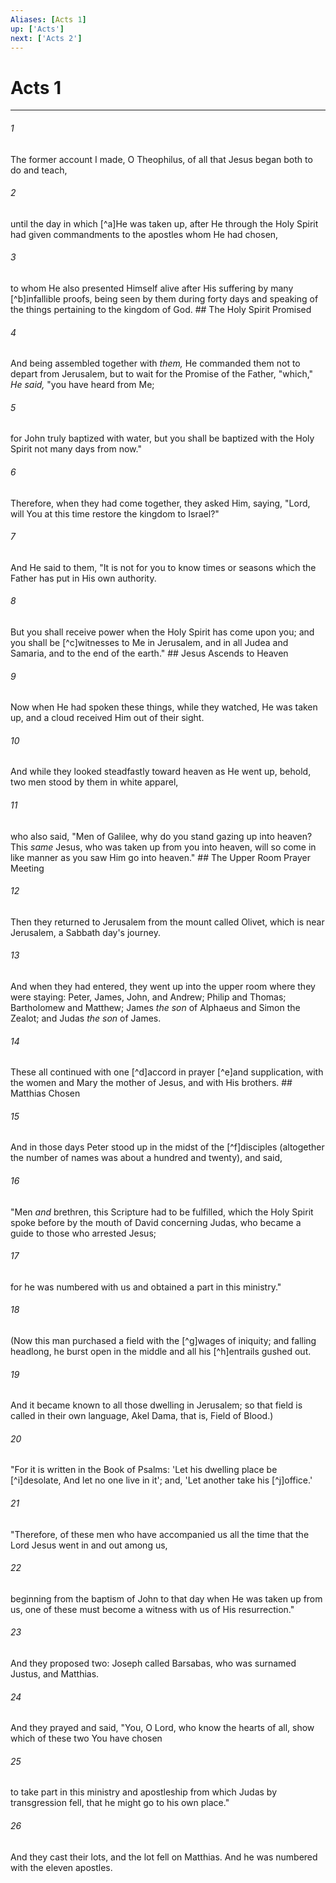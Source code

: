 ```yaml
---
Aliases: [Acts 1]
up: ['Acts']
next: ['Acts 2']
---
```

# Acts 1

***


###### 1 
The former account I made, O Theophilus, of all that Jesus began both to do and teach, 

###### 2 
until the day in which [^a]He was taken up, after He through the Holy Spirit had given commandments to the apostles whom He had chosen, 

###### 3 
to whom He also presented Himself alive after His suffering by many [^b]infallible proofs, being seen by them during forty days and speaking of the things pertaining to the kingdom of God. ## The Holy Spirit Promised 

###### 4 
And being assembled together with _them,_ He commanded them not to depart from Jerusalem, but to wait for the Promise of the Father, "which," _He said,_ "you have heard from Me; 

###### 5 
for John truly baptized with water, but you shall be baptized with the Holy Spirit not many days from now." 

###### 6 
Therefore, when they had come together, they asked Him, saying, "Lord, will You at this time restore the kingdom to Israel?" 

###### 7 
And He said to them, "It is not for you to know times or seasons which the Father has put in His own authority. 

###### 8 
But you shall receive power when the Holy Spirit has come upon you; and you shall be [^c]witnesses to Me in Jerusalem, and in all Judea and Samaria, and to the end of the earth." ## Jesus Ascends to Heaven 

###### 9 
Now when He had spoken these things, while they watched, He was taken up, and a cloud received Him out of their sight. 

###### 10 
And while they looked steadfastly toward heaven as He went up, behold, two men stood by them in white apparel, 

###### 11 
who also said, "Men of Galilee, why do you stand gazing up into heaven? This _same_ Jesus, who was taken up from you into heaven, will so come in like manner as you saw Him go into heaven." ## The Upper Room Prayer Meeting 

###### 12 
Then they returned to Jerusalem from the mount called Olivet, which is near Jerusalem, a Sabbath day's journey. 

###### 13 
And when they had entered, they went up into the upper room where they were staying: Peter, James, John, and Andrew; Philip and Thomas; Bartholomew and Matthew; James _the son_ of Alphaeus and Simon the Zealot; and Judas _the son_ of James. 

###### 14 
These all continued with one [^d]accord in prayer [^e]and supplication, with the women and Mary the mother of Jesus, and with His brothers. ## Matthias Chosen 

###### 15 
And in those days Peter stood up in the midst of the [^f]disciples (altogether the number of names was about a hundred and twenty), and said, 

###### 16 
"Men _and_ brethren, this Scripture had to be fulfilled, which the Holy Spirit spoke before by the mouth of David concerning Judas, who became a guide to those who arrested Jesus; 

###### 17 
for he was numbered with us and obtained a part in this ministry." 

###### 18 
(Now this man purchased a field with the [^g]wages of iniquity; and falling headlong, he burst open in the middle and all his [^h]entrails gushed out. 

###### 19 
And it became known to all those dwelling in Jerusalem; so that field is called in their own language, Akel Dama, that is, Field of Blood.) 

###### 20 
"For it is written in the Book of Psalms: 'Let his dwelling place be [^i]desolate, And let no one live in it'; and, 'Let another take his [^j]office.' 

###### 21 
"Therefore, of these men who have accompanied us all the time that the Lord Jesus went in and out among us, 

###### 22 
beginning from the baptism of John to that day when He was taken up from us, one of these must become a witness with us of His resurrection." 

###### 23 
And they proposed two: Joseph called Barsabas, who was surnamed Justus, and Matthias. 

###### 24 
And they prayed and said, "You, O Lord, who know the hearts of all, show which of these two You have chosen 

###### 25 
to take part in this ministry and apostleship from which Judas by transgression fell, that he might go to his own place." 

###### 26 
And they cast their lots, and the lot fell on Matthias. And he was numbered with the eleven apostles.
